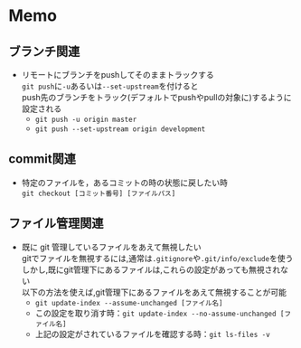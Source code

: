 # Memo

## ブランチ関連 

* リモートにブランチをpushしてそのままトラックする  
```git push```に```-u```あるいは```--set-upstream```を付けると  
push先のブランチをトラック(デフォルトでpushやpullの対象に)するように設定される
	- ```git push -u origin master```  
	- ```git push --set-upstream origin development```


## commit関連

* 特定のファイルを，あるコミットの時の状態に戻したい時  
```git checkout [コミット番号] [ファイルパス]```


## ファイル管理関連

* 既に git 管理しているファイルをあえて無視したい  
gitでファイルを無視するには,通常は```.gitignore```や```.git/info/exclude```を使う  
しかし,既にgit管理下にあるファイルは,これらの設定があっても無視されない  
以下の方法を使えば,git管理下にあるファイルをあえて無視することが可能  
	- ```git update-index --assume-unchanged [ファイル名]```
	- この設定を取り消す時：```git update-index --no-assume-unchanged [ファイル名]```
	- 上記の設定がされているファイルを確認する時：```git ls-files -v```